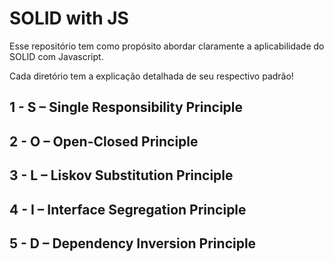 # SOLID with JS

Esse repositório tem como propósito abordar claramente a aplicabilidade do SOLID com Javascript.

Cada diretório tem a explicação detalhada de seu respectivo padrão!

## 1 - S – Single Responsibility Principle
## 2 - O – Open-Closed Principle
## 3 - L – Liskov Substitution Principle
## 4 - I – Interface Segregation Principle
## 5 - D – Dependency Inversion Principle